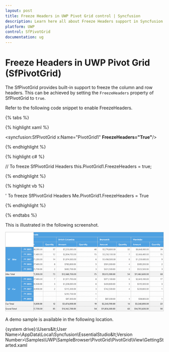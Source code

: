 ```yaml
---
layout: post
title: Freeze Headers in UWP Pivot Grid control | Syncfusion
description: Learn here all about Freeze Headers support in Syncfusion UWP Pivot Grid (SfPivotGrid) control and more.
platform: UWP
control: SfPivotGrid
documentation: ug
---
```


# Freeze Headers in UWP Pivot Grid (SfPivotGrid)

The SfPivotGrid provides built-in support to freeze the column and row headers. This can be achieved by setting the `FreezeHeaders` property of SfPivotGrid to `true`.

Refer to the following code snippet to enable FreezeHeaders.

{% tabs %}

{% highlight xaml %}

<syncfusion:SfPivotGrid x:Name="PivotGrid1" **FreezeHeaders="True"**/>

{% endhighlight %}

{% highlight c# %}

// To freeze SfPivotGrid Headers
this.PivotGrid1.FreezeHeaders = true;

{% endhighlight %}

{% highlight vb %}

' To freeze SfPivotGrid Headers
Me.PivotGrid1.FreezeHeaders = True

{% endhighlight %}

{% endtabs %}

This is illustrated in the following screenshot.

![FreezeHeaders_image2](Freeze-Headers_images/FreezeHeaders_image2.png)

A demo sample is available in the following location.

{system drive}:\Users\&lt;User Name&gt;\AppData\Local\Syncfusion\EssentialStudio\&lt;Version Number&gt;\Samples\UWP\SampleBrowser\PivotGrid\PivotGrid\View\GettingStarted.xaml
